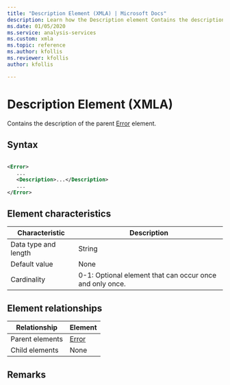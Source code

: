 ```yaml
---
title: "Description Element (XMLA) | Microsoft Docs"
description: Learn how the Description element Contains the description of the parent Error element.
ms.date: 01/05/2020
ms.service: analysis-services
ms.custom: xmla
ms.topic: reference
ms.author: kfollis
ms.reviewer: kfollis
author: kfollis

---
```

# Description Element (XMLA)

  Contains the description of the parent [Error](../xml-elements-properties/error-element-xmla.md) element.  
  
## Syntax  
  
```xml  
  
<Error>  
   ...  
   <Description>...</Description>  
   ...  
</Error>  
```  
  
## Element characteristics  
  
|Characteristic|Description|  
|--------------------|-----------------|  
|Data type and length|String|  
|Default value|None|  
|Cardinality|0-1: Optional element that can occur once and only once.|  
  
## Element relationships  
  
|Relationship|Element|  
|------------------|-------------|  
|Parent elements|[Error](../xml-elements-properties/error-element-xmla.md)|  
|Child elements|None|  
  
## Remarks  
  
